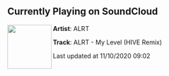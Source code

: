 ## Currently Playing on SoundCloud

[<img align="left" width="100" src="https://i1.sndcdn.com/artworks-gt9S5vgMh3J4flej-jVFyDQ-t50x50.jpg">](https://soundcloud.com/alrtmusic/alrt-my-level-hive-remix)

**Artist**: ALRT 

**Track**: ALRT - My Level (HIVE Remix)

Last updated at 11/10/2020 09:02
